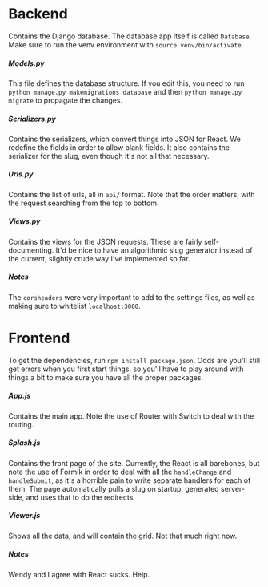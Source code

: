 # Backend
Contains the Django database. The database app itself is called `Database`. Make sure to run the venv environment with `source venv/bin/activate`. 

##### Models.py
This file defines the database structure. If you edit this, you need to run `python manage.py makemigrations database` and then `python manage.py migrate` to propagate the changes. 

##### Serializers.py
Contains the serializers, which convert things into JSON for React. We redefine the fields in order to allow blank fields. It also contains the serializer for the slug, even though it's not all that necessary.

##### Urls.py
Contains the list of urls, all in `api/` format. Note that the order matters, with the request searching from the top to bottom. 

##### Views.py
Contains the views for the JSON requests. These are fairly self-documenting. It'd be nice to have an algorithmic slug generator instead of the current, slightly crude way I've implemented so far.

##### Notes
The `corsheaders` were very important to add to the settings files, as well as making sure to whitelist `localhost:3000`.

# Frontend
To get the dependencies, run `npm install package.json`. Odds are you'll still get errors when you first start things, so you'll have to play around with things a bit to make sure you have all the proper packages. 

##### App.js
Contains the main app. Note the use of Router with Switch to deal with the routing.

##### Splash.js
Contains the front page of the site. Currently, the React is all barebones, but note the use of Formik in order to deal with all the `handleChange` and `handleSubmit`, as it's a horrible pain to write separate handlers for each of them. The page automatically pulls a slug on startup, generated server-side, and uses that to do the redirects.

##### Viewer.js
Shows all the data, and will contain the grid. Not that much right now. 

##### Notes
Wendy and I agree with React sucks. Help. 